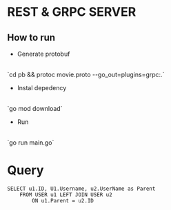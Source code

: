 # REST & GRPC SERVER

## How to run
- Generate protobuf
<br>
`cd pb && protoc movie.proto --go_out=plugins=grpc:.`


- Instal depedency
<br>
`go mod download`

- Run 
<br>
`go run main.go`






# Query
```
SELECT u1.ID, U1.Username, u2.UserName as Parent
    FROM USER u1 LEFT JOIN USER u2
        ON u1.Parent = u2.ID
```